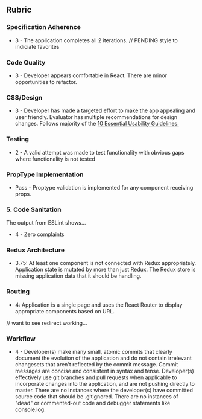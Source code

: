 ## Rubric

### Specification Adherence

- 3 - The application completes all 2 iterations. // PENDING style to indiciate favorites

### Code Quality

- 3 - Developer appears comfortable in React. There are minor opportunities to refactor.

### CSS/Design

- 3 - Developer has made a targeted effort to make the app appealing and user friendly. Evaluator has multiple recommendations for design changes. Follows majority of the [10 Essential Usability Guidelines.](https://speckyboy.com/10-essential-web-application-usability-guidelines/)

### Testing

- 2 - A valid attempt was made to test functionality with obvious gaps where functionality is not tested

### PropType Implementation

- Pass - Proptype validation is implemented for any component receiving props.

### 5. Code Sanitation

The output from ESLint shows…

* 4 - Zero complaints

### Redux Architecture

* 3.75: At least one component is not connected with Redux appropriately. Application state is mutated by more than just Redux. The Redux store is missing application data that it should be handling.

### Routing

* 4: Application is a single page and uses the React Router to display appropriate components based on URL.

// want to see redirect working...

### Workflow

- 4 - Developer(s) make many small, atomic commits that clearly document the evolution of the application and do not contain irrelevant changesets that aren't reflected by the commit message. Commit messages are concise and consistent in syntax and tense. Developer(s) effectively use git branches and pull requests when applicable to incorporate changes into the application, and are not pushing directly to master. There are no instances where the developer(s) have committed source code that should be .gitignored. There are no instances of "dead" or commented-out code and debugger statements like console.log.
